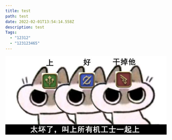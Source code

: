 ```yaml
---
title: test
path: test
date: 2022-02-01T13:54:14.558Z
description: test
Tags:
  - "12312"
  - "123123465"
---
```

![](qq图片20211207180940.jpg)